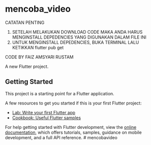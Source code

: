 # mencoba_video

CATATAN PENTING
1. SETELAH MELAKUKAN DOWNLOAD CODE MAKA ANDA HARUS MENGINSTALL DEPEDENCIES YANG DIGUNAKAN DALAM FILE INI 
2. UNTUK MENGINSTALL DEPEDENCIES, BUKA TERMINAL LALU KETIKKAN flutter pub get

CODE BY FAIZ AMSYARI RUSTAM

A new Flutter project.

## Getting Started

This project is a starting point for a Flutter application.

A few resources to get you started if this is your first Flutter project:

- [Lab: Write your first Flutter app](https://docs.flutter.dev/get-started/codelab)
- [Cookbook: Useful Flutter samples](https://docs.flutter.dev/cookbook)

For help getting started with Flutter development, view the
[online documentation](https://docs.flutter.dev/), which offers tutorials,
samples, guidance on mobile development, and a full API reference.
#   m e n c o b a v i d e o 
 
 
